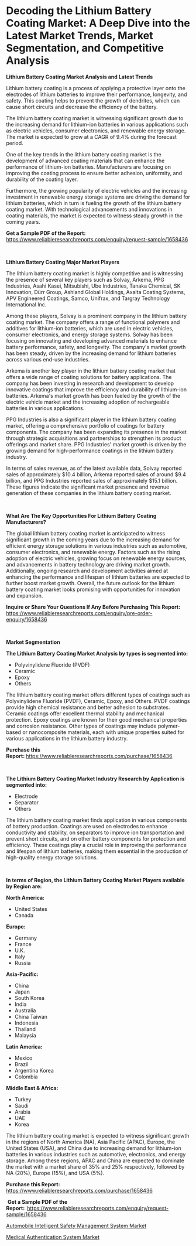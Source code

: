 <p><h1>Decoding the Lithium Battery Coating Market: A Deep Dive into the Latest Market Trends, Market Segmentation, and Competitive Analysis</h1></p><p><strong>Lithium Battery Coating Market Analysis and Latest Trends</strong></p>
<p><p>Lithium battery coating is a process of applying a protective layer onto the electrodes of lithium batteries to improve their performance, longevity, and safety. This coating helps to prevent the growth of dendrites, which can cause short circuits and decrease the efficiency of the battery.</p><p>The lithium battery coating market is witnessing significant growth due to the increasing demand for lithium-ion batteries in various applications such as electric vehicles, consumer electronics, and renewable energy storage. The market is expected to grow at a CAGR of 9.4% during the forecast period.</p><p>One of the key trends in the lithium battery coating market is the development of advanced coating materials that can enhance the performance of lithium-ion batteries. Manufacturers are focusing on improving the coating process to ensure better adhesion, uniformity, and durability of the coating layer.</p><p>Furthermore, the growing popularity of electric vehicles and the increasing investment in renewable energy storage systems are driving the demand for lithium batteries, which in turn is fueling the growth of the lithium battery coating market. With technological advancements and innovations in coating materials, the market is expected to witness steady growth in the coming years.</p></p>
<p><strong>Get a Sample PDF of the Report:&nbsp;</strong> <a href="https://www.reliableresearchreports.com/enquiry/request-sample/1658436">https://www.reliableresearchreports.com/enquiry/request-sample/1658436</a></p>
<p>&nbsp;</p>
<p><strong>Lithium Battery Coating Major Market Players</strong></p>
<p><p>The lithium battery coating market is highly competitive and is witnessing the presence of several key players such as Solvay, Arkema, PPG Industries, Asahi Kasei, Mitsubishi, Ube Industries, Tanaka Chemical, SK Innovation, Dürr Group, Ashland Global Holdings, Axalta Coating Systems, APV Engineered Coatings, Samco, Unifrax, and Targray Technology International Inc.</p><p>Among these players, Solvay is a prominent company in the lithium battery coating market. The company offers a range of functional polymers and additives for lithium-ion batteries, which are used in electric vehicles, consumer electronics, and energy storage systems. Solvay has been focusing on innovating and developing advanced materials to enhance battery performance, safety, and longevity. The company's market growth has been steady, driven by the increasing demand for lithium batteries across various end-use industries.</p><p>Arkema is another key player in the lithium battery coating market that offers a wide range of coating solutions for battery applications. The company has been investing in research and development to develop innovative coatings that improve the efficiency and durability of lithium-ion batteries. Arkema's market growth has been fueled by the growth of the electric vehicle market and the increasing adoption of rechargeable batteries in various applications.</p><p>PPG Industries is also a significant player in the lithium battery coating market, offering a comprehensive portfolio of coatings for battery components. The company has been expanding its presence in the market through strategic acquisitions and partnerships to strengthen its product offerings and market share. PPG Industries' market growth is driven by the growing demand for high-performance coatings in the lithium battery industry.</p><p>In terms of sales revenue, as of the latest available data, Solvay reported sales of approximately $10.4 billion, Arkema reported sales of around $9.4 billion, and PPG Industries reported sales of approximately $15.1 billion. These figures indicate the significant market presence and revenue generation of these companies in the lithium battery coating market.</p></p>
<p>&nbsp;</p>
<p><strong>What Are The Key Opportunities For Lithium Battery Coating Manufacturers?</strong></p>
<p><p>The global lithium battery coating market is anticipated to witness significant growth in the coming years due to the increasing demand for efficient energy storage solutions in various industries such as automotive, consumer electronics, and renewable energy. Factors such as the rising adoption of electric vehicles, growing focus on renewable energy sources, and advancements in battery technology are driving market growth. Additionally, ongoing research and development activities aimed at enhancing the performance and lifespan of lithium batteries are expected to further boost market growth. Overall, the future outlook for the lithium battery coating market looks promising with opportunities for innovation and expansion.</p></p>
<p><strong>Inquire or Share Your Questions If Any Before Purchasing This Report:</strong> <a href="https://www.reliableresearchreports.com/enquiry/pre-order-enquiry/1658436">https://www.reliableresearchreports.com/enquiry/pre-order-enquiry/1658436</a></p>
<p>&nbsp;</p>
<p><strong>Market Segmentation</strong></p>
<p><strong>The Lithium Battery Coating Market Analysis by types is segmented into:</strong></p>
<p><ul><li>Polyvinylidene Fluoride (PVDF)</li><li>Ceramic</li><li>Epoxy</li><li>Others</li></ul></p>
<p><p>The lithium battery coating market offers different types of coatings such as Polyvinylidene Fluoride (PVDF), Ceramic, Epoxy, and Others. PVDF coatings provide high chemical resistance and better adhesion to substrates. Ceramic coatings offer excellent thermal stability and mechanical protection. Epoxy coatings are known for their good mechanical properties and corrosion resistance. Other types of coatings may include polymer-based or nanocomposite materials, each with unique properties suited for various applications in the lithium battery industry.</p></p>
<p><strong>Purchase this Report:&nbsp;</strong><a href="https://www.reliableresearchreports.com/purchase/1658436">https://www.reliableresearchreports.com/purchase/1658436</a></p>
<p>&nbsp;</p>
<p><strong>The Lithium Battery Coating Market Industry Research by Application is segmented into:</strong></p>
<p><ul><li>Electrode</li><li>Separator</li><li>Others</li></ul></p>
<p><p>The lithium battery coating market finds application in various components of battery production. Coatings are used on electrodes to enhance conductivity and stability, on separators to improve ion transportation and prevent short circuits, and on other battery components for protection and efficiency. These coatings play a crucial role in improving the performance and lifespan of lithium batteries, making them essential in the production of high-quality energy storage solutions.</p></p>
<p>&nbsp;</p>
<p><strong>In terms of Region, the Lithium Battery Coating Market Players available by Region are:</strong></p>
<p>
    <p> <strong> North America: </strong>
        <ul>
            <li>United States</li>
            <li>Canada</li>
        </ul>
        </p> 
    <p> <strong> Europe: </strong>
        <ul>
            <li>Germany</li>
            <li>France</li>
            <li>U.K.</li>
            <li>Italy</li>
            <li>Russia</li>
        </ul>
        </p> 
    <p> <strong> Asia-Pacific: </strong>
        <ul>
            <li>China</li>
            <li>Japan</li>
            <li>South Korea</li>
            <li>India</li>
            <li>Australia</li>
            <li>China Taiwan</li>
            <li>Indonesia</li>
            <li>Thailand</li>
            <li>Malaysia</li>
        </ul>
        </p> 
    <p> <strong> Latin America: </strong>
        <ul>
            <li>Mexico</li>
            <li>Brazil</li>
            <li>Argentina Korea</li>
            <li>Colombia</li>
        </ul>
        </p> 
    <p> <strong> Middle East & Africa: </strong>
        <ul>
            <li>Turkey</li>
            <li>Saudi</li>
            <li>Arabia</li>
            <li>UAE</li>
            <li>Korea</li>
        </ul>
    </p>
    </p>
<p><p>The lithium battery coating market is expected to witness significant growth in the regions of North America (NA), Asia Pacific (APAC), Europe, the United States (USA), and China due to increasing demand for lithium-ion batteries in various industries such as automotive, electronics, and energy storage. Among these regions, APAC and China are expected to dominate the market with a market share of 35% and 25% respectively, followed by NA (20%), Europe (15%), and USA (5%).</p></p>
<p><strong>Purchase this Report: </strong><a href="https://www.reliableresearchreports.com/purchase/1658436">https://www.reliableresearchreports.com/purchase/1658436</a></p>
<p>&nbsp;<strong>Get a Sample PDF of the Report:&nbsp;&nbsp;</strong><a href="https://www.reliableresearchreports.com/enquiry/request-sample/1658436">https://www.reliableresearchreports.com/enquiry/request-sample/1658436</a></p>
<p><strong></strong></p>
<p><p><a href="https://issuu.com/reportprime-2/docs/automobile-intelligent-safety-management-system-ma">Automobile Intelligent Safety Management System Market</a></p><p><a href="https://issuu.com/reportprime-2/docs/medical-authentication-system-market-size-2030.ppt">Medical Authentication System Market</a></p></p>